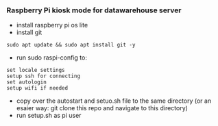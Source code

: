 ### Raspberry Pi kiosk mode for datawarehouse server


* install raspberry pi os lite
* install git
```
sudo apt update && sudo apt install git -y
```
* run sudo raspi-config to:
```
set locale settings
setup ssh for connecting
set autologin
setup wifi if needed
 ```
* copy over the autostart and setuo.sh file to the same directory (or an esaier way: git clone this repo and navigate to this directory)
* run setup.sh as pi user
